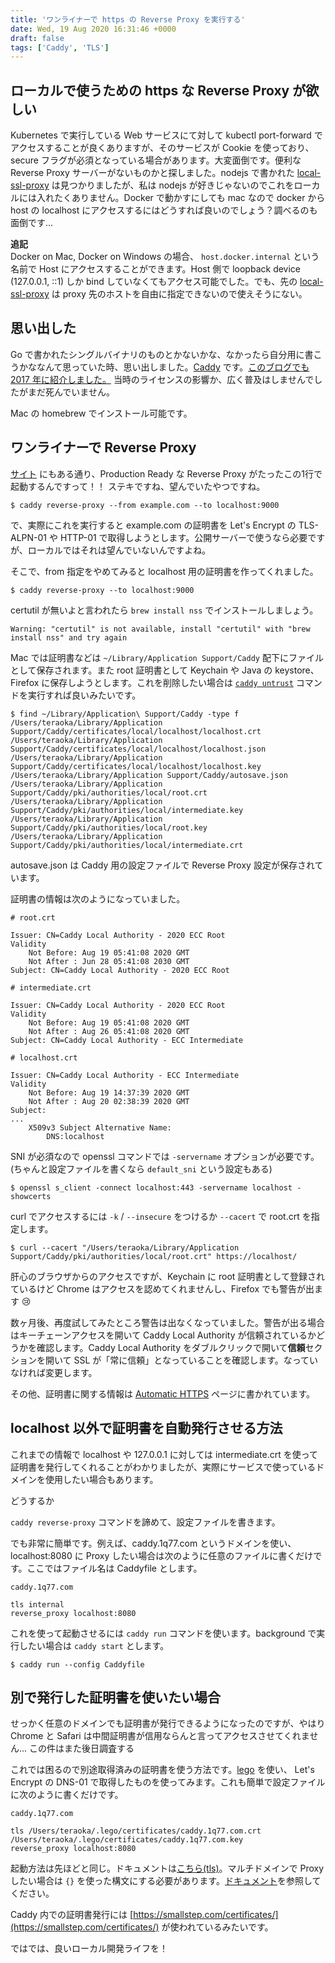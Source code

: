 ```yaml
---
title: 'ワンライナーで https の Reverse Proxy を実行する'
date: Wed, 19 Aug 2020 16:31:46 +0000
draft: false
tags: ['Caddy', 'TLS']
---
```


ローカルで使うための https な Reverse Proxy が欲しい
-------------------------------------

Kubernetes で実行している Web サービスにて対して kubectl port-forward でアクセスすることが良くありますが、そのサービスが Cookie を使っており、secure フラグが必須となっている場合があります。大変面倒です。便利な Reverse Proxy サーバーがないものかと探しました。nodejs で書かれた [local-ssl-proxy](https://www.npmjs.com/package/local-ssl-proxy) は見つかりましたが、私は nodejs が好きじゃないのでこれをローカルには入れたくありません。Docker で動かすにしても mac なので docker から host の localhost にアクセスするにはどうすれば良いのでしょう？調べるのも面倒です...

**追記**  
Docker on Mac, Docker on Windows の場合、 `host.docker.internal` という名前で Host にアクセスすることができます。Host 側で loopback device (127.0.0.1, ::1) しか bind していなくてもアクセス可能でした。でも、先の [local-ssl-proxy](https://www.npmjs.com/package/local-ssl-proxy) は proxy 先のホストを自由に指定できないので使えそうにない。

思い出した
-----

Go で書かれたシングルバイナリのものとかないかな、なかったら自分用に書こうかななんて思っていた時、思い出しました。[Caddy](https://caddyserver.com/) です。[このブログでも 2017 年に紹介しました。](/2017/04/caddy/) 当時のライセンスの影響か、広く普及はしませんでしたがまだ死んでいません。

Mac の homebrew でインストール可能です。

ワンライナーで Reverse Proxy
---------------------

[サイト](https://caddyserver.com/) にもある通り、Production Ready な Reverse Proxy がたったこの1行で起動するんですって！！ ステキですね、望んでいたやつですね。

```
$ caddy reverse-proxy --from example.com --to localhost:9000

```

で、実際にこれを実行すると example.com の証明書を Let's Encrypt の TLS-ALPN-01 や HTTP-01 で取得しようとします。公開サーバーで使うなら必要ですが、ローカルではそれは望んでいないんですよね。

そこで、from 指定をやめてみると localhost 用の証明書を作ってくれました。

```
$ caddy reverse-proxy --to localhost:9000
```

certutil が無いよと言われたら `brew install nss` でインストールしましょう。

```
Warning: "certutil" is not available, install "certutil" with "brew install nss" and try again
```

Mac では証明書などは `~/Library/Application Support/Caddy` 配下にファイルとして保存されます。また root 証明書として Keychain や Java の keystore、 Firefox に保存しようとします。これを削除したい場合は [`caddy untrust`](https://caddyserver.com/docs/command-line#caddy-untrust) コマンドを実行すれば良いみたいです。

```
$ find ~/Library/Application\ Support/Caddy -type f
/Users/teraoka/Library/Application Support/Caddy/certificates/local/localhost/localhost.crt
/Users/teraoka/Library/Application Support/Caddy/certificates/local/localhost/localhost.json
/Users/teraoka/Library/Application Support/Caddy/certificates/local/localhost/localhost.key
/Users/teraoka/Library/Application Support/Caddy/autosave.json
/Users/teraoka/Library/Application Support/Caddy/pki/authorities/local/root.crt
/Users/teraoka/Library/Application Support/Caddy/pki/authorities/local/intermediate.key
/Users/teraoka/Library/Application Support/Caddy/pki/authorities/local/root.key
/Users/teraoka/Library/Application Support/Caddy/pki/authorities/local/intermediate.crt
```

autosave.json は Caddy 用の設定ファイルで Reverse Proxy 設定が保存されています。

証明書の情報は次のようになっていました。

```
# root.crt

Issuer: CN=Caddy Local Authority - 2020 ECC Root
Validity
    Not Before: Aug 19 05:41:08 2020 GMT
    Not After : Jun 28 05:41:08 2030 GMT
Subject: CN=Caddy Local Authority - 2020 ECC Root
```

```
# intermediate.crt

Issuer: CN=Caddy Local Authority - 2020 ECC Root
Validity
    Not Before: Aug 19 05:41:08 2020 GMT
    Not After : Aug 26 05:41:08 2020 GMT
Subject: CN=Caddy Local Authority - ECC Intermediate
```

```
# localhost.crt

Issuer: CN=Caddy Local Authority - ECC Intermediate
Validity
    Not Before: Aug 19 14:37:39 2020 GMT
    Not After : Aug 20 02:38:39 2020 GMT
Subject: 
...
    X509v3 Subject Alternative Name: 
        DNS:localhost
```

SNI が必須なので openssl コマンドでは `-servername` オプションが必要です。 (ちゃんと設定ファイルを書くなら `default_sni` という設定もある)

```
$ openssl s_client -connect localhost:443 -servername localhost -showcerts
```

curl でアクセスするには `-k` / `--insecure` をつけるか `--cacert` で root.crt を指定します。

```
$ curl --cacert "/Users/teraoka/Library/Application Support/Caddy/pki/authorities/local/root.crt" https://localhost/
```

肝心のブラウザからのアクセスですが、Keychain に root 証明書として登録されているけど Chrome はアクセスを認めてくれませんし、Firefox でも警告が出ます 😢

数ヶ月後、再度試してみたところ警告は出なくなっていました。警告が出る場合はキーチェーンアクセスを開いて Caddy Local Authority が信頼されているかどうかを確認します。Caddy Local Authority をダブルクリックで開いて**信頼**セクションを開いて SSL が「常に信頼」となっていることを確認します。なっていなければ変更します。

その他、証明書に関する情報は [Automatic HTTPS](https://caddyserver.com/docs/automatic-https) ページに書かれています。

localhost 以外で証明書を自動発行させる方法
--------------------------

これまでの情報で localhost や 127.0.0.1 に対しては intermediate.crt を使って証明書を発行してくれることがわかりましたが、実際にサービスで使っているドメインを使用したい場合もあります。

どうするか

`caddy reverse-proxy` コマンドを諦めて、設定ファイルを書きます。

でも非常に簡単です。例えば、caddy.1q77.com というドメインを使い、localhost:8080 に Proxy したい場合は次のように任意のファイルに書くだけです。ここではファイル名は Caddyfile とします。

```
caddy.1q77.com

tls internal
reverse_proxy localhost:8080
```

これを使って起動させるには `caddy run` コマンドを使います。background で実行したい場合は `caddy start` とします。

```
$ caddy run --config Caddyfile
```

別で発行した証明書を使いたい場合
----------------

せっかく任意のドメインでも証明書が発行できるようになったのですが、やはり Chrome と Safari は中間証明書が信用ならんと言ってアクセスさせてくれません... この件はまた後日調査する

これでは困るので別途取得済みの証明書を使う方法です。[lego](https://github.com/go-acme/lego) を使い、 Let's Encrypt の DNS-01 で取得したものを使ってみます。これも簡単で設定ファイルに次のように書くだけです。

```
caddy.1q77.com

tls /Users/teraoka/.lego/certificates/caddy.1q77.com.crt /Users/teraoka/.lego/certificates/caddy.1q77.com.key
reverse_proxy localhost:8080
```

起動方法は先ほどと同じ。ドキュメントは[こちら(tls)](https://caddyserver.com/docs/caddyfile/directives/tls)。マルチドメインで Proxy したい場合は `{}` を使った構文にする必要があります。[ドキュメント](https://caddyserver.com/docs/caddyfile/concepts)を参照してください。

Caddy 内での証明書発行には [https://smallstep.com/certificates/](https://smallstep.com/certificates/) が使われているみたいです。

ではでは、良いローカル開発ライフを！
